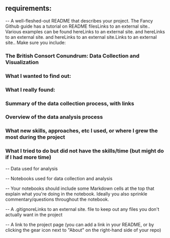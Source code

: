 ## requirements: 
-- A well-fleshed-out README that describes your project. The Fancy Github guide has a tutorial on README filesLinks to an external site.. Various examples can be found hereLinks to an external site. and hereLinks to an external site. and hereLinks to an external site.Links to an external site.. Make sure you include:
### The British Consort Conundrum: Data Collection and Visualization
### What I wanted to find out: 

### What I really found: 

### Summary of the data collection process, with links


### Overview of the data analysis process


### What new skills, approaches, etc I used, or where I grew the most during the project


### What I tried to do but did not have the skills/time (but might do if I had more time)


-- Data used for analysis

-- Notebooks used for data collection and analysis

-- Your notebooks should include some Markdown cells at the top that explain what you're doing in the notebook. Ideally you also sprinkle commentary/questions throughout the notebook.

-- A .gitignoreLinks to an external site. file to keep out any files you don't actually want in the project

-- A link to the project page (you can add a link in your README, or by clicking the gear icon next to "About" on the right-hand side of your repo)
